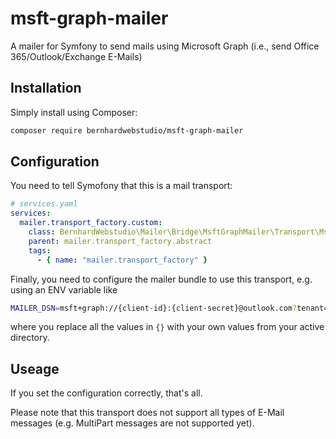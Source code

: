 # msft-graph-mailer

A mailer for Symfony to send mails using Microsoft Graph (i.e., send Office 365/Outlook/Exchange E-Mails)

## Installation

Simply install using Composer:

```bash
composer require bernhardwebstudio/msft-graph-mailer
```

## Configuration

You need to tell Symofony that this is a mail transport:

```yaml
# services.yaml
services:
  mailer.transport_factory.custom:
    class: BernhardWebstudio\Mailer\Bridge\MsftGraphMailer\Transport\MsftGraphTransportFactory
    parent: mailer.transport_factory.abstract
    tags:
      - { name: "mailer.transport_factory" }
```

Finally, you need to configure the mailer bundle to use this transport,
e.g. using an ENV variable like

```bash
MAILER_DSN=msft+graph://{client-id}:{client-secret}@outlook.com?tenant={tenant-id}
```

where you replace all the values in `{}` with your own values from your active directory.

## Useage

If you set the configuration correctly, that's all.

Please note that this transport does not support all types of E-Mail messages (e.g. MultiPart messages are not supported yet).
